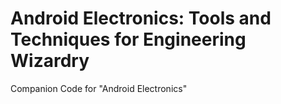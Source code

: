 # Android Electronics: Tools and Techniques for Engineering Wizardry

Companion Code for "Android Electronics"
